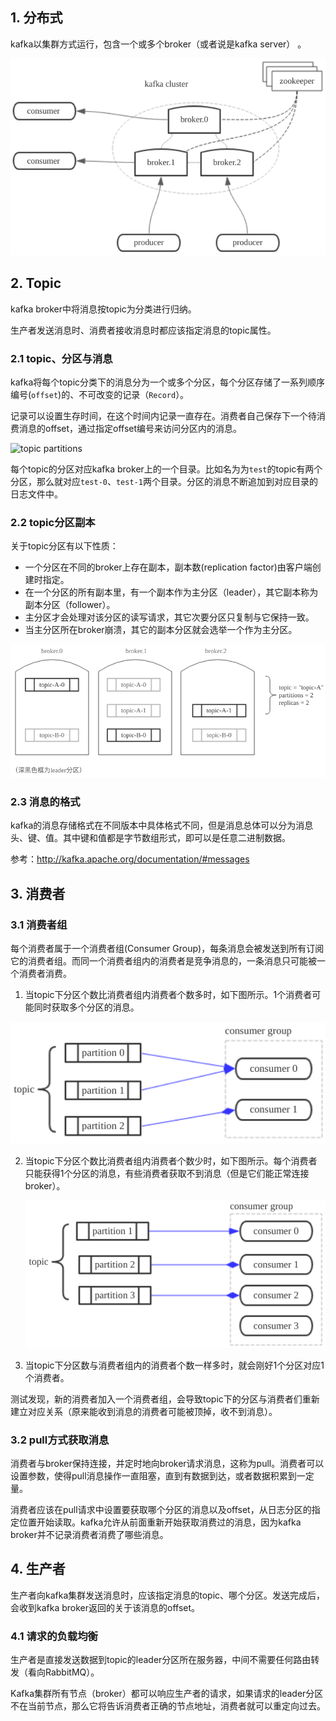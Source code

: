 ## 1. 分布式 ##

kafka以集群方式运行，包含一个或多个broker（或者说是kafka server） 。

![kafka cluster](./images/kafka_cluster.png)



## 2. Topic ##

kafka broker中将消息按topic为分类进行归纳。

生产者发送消息时、消费者接收消息时都应该指定消息的topic属性。

### 2.1 topic、分区与消息 ###

kafka将每个topic分类下的消息分为一个或多个分区，每个分区存储了一系列顺序编号(`offset`)的、不可改变的记录（`Record`）。

记录可以设置生存时间，在这个时间内记录一直存在。消费者自己保存下一个待消费消息的offset，通过指定offset编号来访问分区内的消息。

![topic partitions](http://kafka.apache.org/10/images/log_anatomy.png)

每个topic的分区对应kafka broker上的一个目录。比如名为为`test`的topic有两个分区，那么就对应`test-0`、`test-1`两个目录。分区的消息不断追加到对应目录的日志文件中。

### 2.2 topic分区副本 ###

关于topic分区有以下性质：

- 一个分区在不同的broker上存在副本，副本数(replication factor)由客户端创建时指定。
- 在一个分区的所有副本里，有一个副本作为主分区（leader），其它副本称为副本分区（follower）。
- 主分区才会处理对该分区的读写请求，其它次要分区只复制与它保持一致。
- 当主分区所在broker崩溃，其它的副本分区就会选举一个作为主分区。

![partitions & topics](./images/partitions_topics.png)

### 2.3 消息的格式 ###

kafka的消息存储格式在不同版本中具体格式不同，但是消息总体可以分为消息头、键、值。其中键和值都是字节数组形式，即可以是任意二进制数据。

参考：http://kafka.apache.org/documentation/#messages

## 3. 消费者 ##

### 3.1 消费者组 ###

每个消费者属于一个消费者组(Consumer Group)，每条消息会被发送到所有订阅它的消费者组。而同一个消费者组内的消费者是竞争消息的，一条消息只可能被一个消费者消费。

1. 当topic下分区个数比消费者组内消费者个数多时，如下图所示。1个消费者可能同时获取多个分区的消息。

![consumer group](./images/consumer_group_1.png)

2. 当topic下分区个数比消费者组内消费者个数少时，如下图所示。每个消费者只能获得1个分区的消息，有些消费者获取不到消息（但是它们能正常连接broker）。

   ![consumer group 2](./images/consumer_group_2.png)

3. 当topic下分区数与消费者组内的消费者个数一样多时，就会刚好1个分区对应1个消费者。

测试发现，新的消费者加入一个消费者组，会导致topic下的分区与消费者们重新建立对应关系（原来能收到消息的消费者可能被顶掉，收不到消息）。

### 3.2 pull方式获取消息 ###

消费者与broker保持连接，并定时地向broker请求消息，这称为pull。消费者可以设置参数，使得pull消息操作一直阻塞，直到有数据到达，或者数据积累到一定量。

消费者应该在pull请求中设置要获取哪个分区的消息以及offset，从日志分区的指定位置开始读取。kafka允许从前面重新开始获取消费过的消息，因为kafka broker并不记录消费者消费了哪些消息。

## 4. 生产者 ##

生产者向kafka集群发送消息时，应该指定消息的topic、哪个分区。发送完成后，会收到kafka broker返回的关于该消息的offset。

### 4.1 请求的负载均衡 ###

生产者是直接发送数据到topic的leader分区所在服务器，中间不需要任何路由转发（看向RabbitMQ）。

Kafka集群所有节点（broker）都可以响应生产者的请求，如果请求的leader分区不在当前节点，那么它将告诉消费者正确的节点地址，消费者就可以重定向过去。